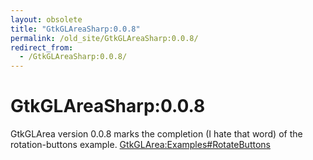 ```yaml
---
layout: obsolete
title: "GtkGLAreaSharp:0.0.8"
permalink: /old_site/GtkGLAreaSharp:0.0.8/
redirect_from:
  - /GtkGLAreaSharp:0.0.8/
---
```


GtkGLAreaSharp:0.0.8
====================

GtkGLArea version 0.0.8 marks the completion (I hate that word) of the rotation-buttons example. [GtkGLArea:Examples\#RotateButtons]({{site.github.url}}/old_site/GtkGLArea:Examples#rotatebuttons "GtkGLArea:Examples")

